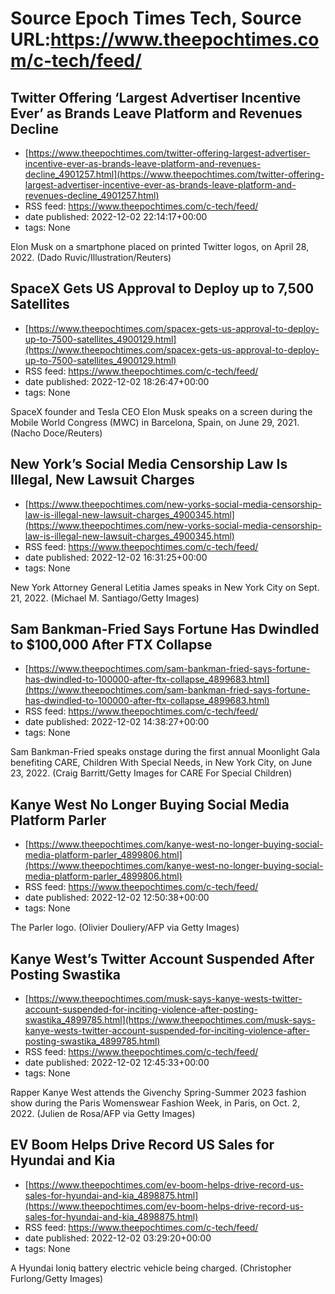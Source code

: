 # Source Epoch Times Tech, Source URL:https://www.theepochtimes.com/c-tech/feed/

## Twitter Offering ‘Largest Advertiser Incentive Ever’ as Brands Leave Platform and Revenues Decline
 - [https://www.theepochtimes.com/twitter-offering-largest-advertiser-incentive-ever-as-brands-leave-platform-and-revenues-decline_4901257.html](https://www.theepochtimes.com/twitter-offering-largest-advertiser-incentive-ever-as-brands-leave-platform-and-revenues-decline_4901257.html)
 - RSS feed: https://www.theepochtimes.com/c-tech/feed/
 - date published: 2022-12-02 22:14:17+00:00
 - tags: None

Elon Musk on a smartphone placed on printed Twitter logos, on April 28, 2022. (Dado Ruvic/Illustration/Reuters)

## SpaceX Gets US Approval to Deploy up to 7,500 Satellites
 - [https://www.theepochtimes.com/spacex-gets-us-approval-to-deploy-up-to-7500-satellites_4900129.html](https://www.theepochtimes.com/spacex-gets-us-approval-to-deploy-up-to-7500-satellites_4900129.html)
 - RSS feed: https://www.theepochtimes.com/c-tech/feed/
 - date published: 2022-12-02 18:26:47+00:00
 - tags: None

SpaceX founder and Tesla CEO Elon Musk speaks on a screen during the Mobile World Congress (MWC) in Barcelona, Spain, on June 29, 2021. (Nacho Doce/Reuters)

## New York’s Social Media Censorship Law Is Illegal, New Lawsuit Charges
 - [https://www.theepochtimes.com/new-yorks-social-media-censorship-law-is-illegal-new-lawsuit-charges_4900345.html](https://www.theepochtimes.com/new-yorks-social-media-censorship-law-is-illegal-new-lawsuit-charges_4900345.html)
 - RSS feed: https://www.theepochtimes.com/c-tech/feed/
 - date published: 2022-12-02 16:31:25+00:00
 - tags: None

New York Attorney General Letitia James speaks in New York City on Sept. 21, 2022. (Michael M. Santiago/Getty Images)

## Sam Bankman-Fried Says Fortune Has Dwindled to $100,000 After FTX Collapse
 - [https://www.theepochtimes.com/sam-bankman-fried-says-fortune-has-dwindled-to-100000-after-ftx-collapse_4899683.html](https://www.theepochtimes.com/sam-bankman-fried-says-fortune-has-dwindled-to-100000-after-ftx-collapse_4899683.html)
 - RSS feed: https://www.theepochtimes.com/c-tech/feed/
 - date published: 2022-12-02 14:38:27+00:00
 - tags: None

Sam Bankman-Fried speaks onstage during the first annual Moonlight Gala benefiting CARE, Children With Special Needs, in New York City, on June 23, 2022. (Craig Barritt/Getty Images for CARE For Special Children)

## Kanye West No Longer Buying Social Media Platform Parler
 - [https://www.theepochtimes.com/kanye-west-no-longer-buying-social-media-platform-parler_4899806.html](https://www.theepochtimes.com/kanye-west-no-longer-buying-social-media-platform-parler_4899806.html)
 - RSS feed: https://www.theepochtimes.com/c-tech/feed/
 - date published: 2022-12-02 12:50:38+00:00
 - tags: None

The Parler logo. (Olivier Douliery/AFP via Getty Images)

## Kanye West’s Twitter Account Suspended After Posting Swastika
 - [https://www.theepochtimes.com/musk-says-kanye-wests-twitter-account-suspended-for-inciting-violence-after-posting-swastika_4899785.html](https://www.theepochtimes.com/musk-says-kanye-wests-twitter-account-suspended-for-inciting-violence-after-posting-swastika_4899785.html)
 - RSS feed: https://www.theepochtimes.com/c-tech/feed/
 - date published: 2022-12-02 12:45:33+00:00
 - tags: None

Rapper Kanye West attends the Givenchy Spring-Summer 2023 fashion show during the Paris Womenswear Fashion Week, in Paris, on Oct. 2, 2022. (Julien de Rosa/AFP via Getty Images)

## EV Boom Helps Drive Record US Sales for Hyundai and Kia
 - [https://www.theepochtimes.com/ev-boom-helps-drive-record-us-sales-for-hyundai-and-kia_4898875.html](https://www.theepochtimes.com/ev-boom-helps-drive-record-us-sales-for-hyundai-and-kia_4898875.html)
 - RSS feed: https://www.theepochtimes.com/c-tech/feed/
 - date published: 2022-12-02 03:29:20+00:00
 - tags: None

A Hyundai Ioniq battery electric vehicle being charged. (Christopher Furlong/Getty Images)
